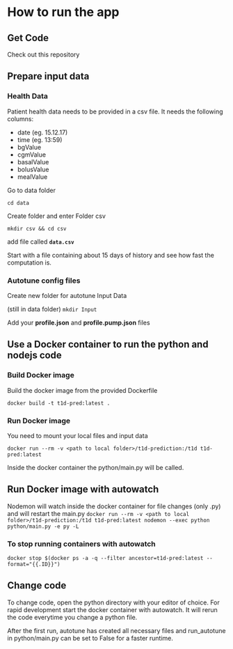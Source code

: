 # How to run the app

## Get Code
Check out this repository

## Prepare input data

### Health Data
Patient health data needs to be provided in a csv file. It needs the following columns:
* date	(eg. 15.12.17)
* time	(eg. 13:59)
* bgValue	
* cgmValue	
* basalValue	
* bolusValue	
* mealValue

Go to data folder

`cd data`

Create folder and enter Folder csv

`mkdir csv && cd csv`

add file called **`data.csv`**

Start with a file containing about 15 days of history and see how fast the computation is.

### Autotune config files


Create new folder for autotune Input Data 

(still in data folder)
`mkdir Input`

Add your **profile.json** and **profile.pump.json** files

## Use a Docker container to run the python and nodejs code

### Build Docker image
Build the docker image from the provided Dockerfile

`docker build -t t1d-pred:latest .`

### Run Docker image
You need to mount your local files and input data

`docker run --rm -v <path to local folder>/t1d-prediction:/t1d t1d-pred:latest`

Inside the docker container the python/main.py will be called.

## Run Docker image with autowatch
Nodemon will watch inside the docker container for file changes (only .py) and will restart the main.py
`docker run --rm -v <path to local folder>/t1d-prediction:/t1d t1d-pred:latest nodemon --exec python python/main.py -e py -L`

### To stop running containers with autowatch

`docker stop $(docker ps -a -q --filter ancestor=t1d-pred:latest --format="{{.ID}}")`

## Change code
To change code, open the python directory with your editor of choice. For rapid development start the docker container with autowatch. It will rerun the code everytime you change a python file. 

After the first run, autotune has created all necessary files and run_autotune in python/main.py can be set to False for a faster runtime. 